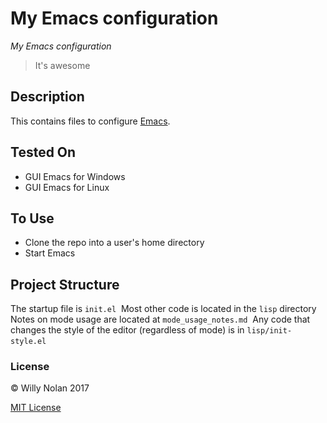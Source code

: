 # My Emacs configuration
*My Emacs configuration*

> It's awesome

## Description
This contains files to configure [Emacs](https://www.gnu.org/software/emacs/).

## Tested On
- GUI Emacs for Windows
- GUI Emacs for Linux

## To Use
- Clone the repo into a user's home directory
- Start Emacs

## Project Structure
The startup file is `init.el`&nbsp;
Most other code is located in the `lisp` directory&nbsp;
Notes on mode usage are located at `mode_usage_notes.md`&nbsp;
Any code that changes the style of the editor (regardless of mode) is in `lisp/init-style.el`&nbsp;

### License
:copyright: Willy Nolan 2017

[MIT License](LICENSE.txt)

